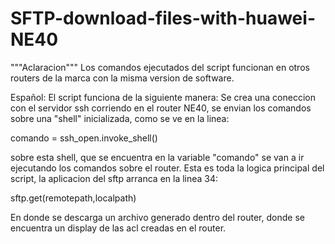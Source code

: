 # SFTP-download-files-with-huawei-NE40
"""Aclaracion"""
Los comandos ejecutados del script funcionan en otros routers de la marca con la misma version de software.

Español:
El script funciona de la siguiente manera: 
Se crea una coneccion con el servidor ssh corriendo en el router NE40, se envian los comandos sobre una "shell" inicializada, como se ve en la linea:

comando = ssh_open.invoke_shell()

sobre esta shell, que se encuentra en la variable "comando" se van a ir ejecutando los comandos sobre el router. Esta es toda la logica principal del script, la aplicacion del sftp arranca en la linea 34: 

sftp.get(remotepath,localpath)

En donde se descarga un archivo generado dentro del router, donde se encuentra un display de las acl creadas en el router.
